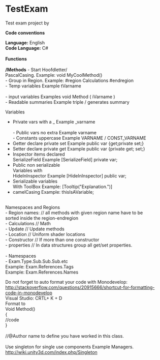 # TestExam
Test exam project by<br>

<b>Code conventions</b>

<b>Language:</b> English<br>
<b>Code Language:</b> C#<br>
<br>
<b>Functions</b> <br>	
<b>/Methods</b>	- Start Hoofdletter/<br>
  PascalCasing.		Example: void MyCoolMethod()<br>
	- Group in Region.		Example: #region Calculations #endregion<br>
		- Temp variables 		Example tVarname <br>	
		- input variables		Examples void Method ( iVarname )<br>
		- Readable summaries 	Example triple / generates summary<br>

Variables 	
- Private vars	with a _	Example _varname <br>	
		- Public vars no extra		Example varname <br>
		- Constants uppercase	Example VARNAME / CONST_VARNAME <br>
- Getter declare private set	Example public var {get;private set;} <br>
- Setter declare private get	Example public var {private get; set;} <br>
- Inspector items declared <br>
  SerializeField		Example [SerializeField] private var; <br>
- Public non serializable <br>
  Variables with  <br>
  HideInInspector		Example [HideInInspector] public var; <br>
- Serializable variables <br>
  With ToolBox			Example: [Tooltip("Explanation.")] <br>
- camelCasing 		Example: thisIsAVariable; <br>
 <br>
Namespaces and Regions <br>
		- Region names: // all methods with given region name have to be  <br>
sorted inside the region-endregion <br>
			- Calculations // Math <br>
			- Update // Update methods <br>
- Location // Uniform shader locations <br>
- Constructor // If more than one constructor <br>
- properties // In data structures group all get/set properties.  <br>
 <br>
		- Namespaces <br>
			- Exam.Type.Sub.Sub.Sub.etc <br>
				Example: Exam.References.Tags <br>
				Example: Exam.References.Names <br>

Do not forget to auto format your code with 	Monodevelop: http://stackoverflow.com/questions/20915666/shortcut-for-formatting-code-in-monodevelop <br>
							Visual Studio: CRTL+ K + D <br>
Format to <br>
Void Method() <br>
{ <br>
	//code <br>
} <br>
 <br>
//@Author name to define you have worked in this class. <br>
 <br>
Use singleton for single use components Example Managers. <br>
http://wiki.unity3d.com/index.php/Singleton <br>
